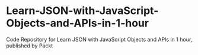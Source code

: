 # Learn-JSON-with-JavaScript-Objects-and-APIs-in-1-hour
Code Repository for Learn JSON with JavaScript Objects and APIs in 1 hour, published by Packt
